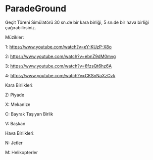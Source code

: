 # ParadeGround
Geçit Töreni Simülatörü
30 sn.de bir kara birliği, 5 sn.de bir hava birliği çağırabilirsiniz.

Müzikler:

1: https://www.youtube.com/watch?v=eY-KUzP-X8o

2: https://www.youtube.com/watch?v=ebnZ9dM0mvg

3: https://www.youtube.com/watch?v=6fzsQt6hz6A

4: https://www.youtube.com/watch?v=CKSnNaXzCvk


Kara Birlikleri:

Z: Piyade

X: Mekanize

C: Bayrak Taşıyan Birlik

V: Başkan


Hava Birlikleri:

N: Jetler

M: Helikopterler

